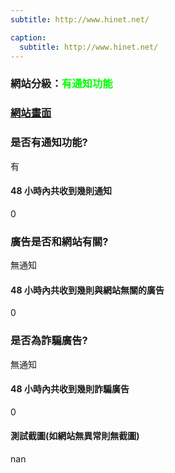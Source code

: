 ```yaml
---
subtitle: http://www.hinet.net/

caption:
  subtitle: http://www.hinet.net/
---
```


<h3>網站分級：<font color="#00FF00">有通知功能</font></h3>

### [網站畫面](http://www.hinet.net/)
### 是否有通知功能?
有

#### 48 小時內共收到幾則通知
0

### 廣告是否和網站有關?
無通知

#### 48 小時內共收到幾則與網站無關的廣告
0

### 是否為詐騙廣告?
無通知

#### 48 小時內共收到幾則詐騙廣告
0

#### 測試截圖(如網站無異常則無截圖)
nan

